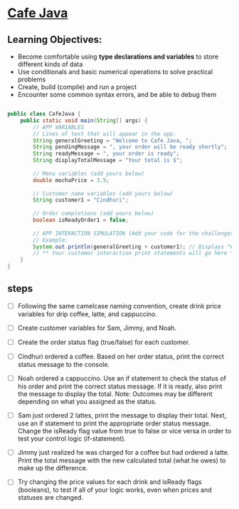 # [Cafe Java](https://login.codingdojo.com/m/315/9299/62839)

## Learning Objectives:

- Become comfortable using **type declarations and variables** to store different kinds of data
- Use conditionals and basic numerical operations to solve practical problems
- Create, build (compile) and run a project
- Encounter some common syntax errors, and be able to debug them

```java

public class CafeJava {
    public static void main(String[] args) {
        // APP VARIABLES
        // Lines of text that will appear in the app. 
        String generalGreeting = "Welcome to Cafe Java, ";
        String pendingMessage = ", your order will be ready shortly";
        String readyMessage = ", your order is ready";
        String displayTotalMessage = "Your total is $";
        
        // Menu variables (add yours below)
        double mochaPrice = 3.5;
    
        // Customer name variables (add yours below)
        String customer1 = "Cindhuri";
    
        // Order completions (add yours below)
        boolean isReadyOrder1 = false;
    
        // APP INTERACTION SIMULATION (Add your code for the challenges below)
        // Example:
        System.out.println(generalGreeting + customer1); // Displays "Welcome to Cafe Java, Cindhuri"
    	// ** Your customer interaction print statements will go here ** //
    }
}
```

## steps

- [ ] Following the same camelcase naming convention, create drink price variables for drip coffee, latte, and cappuccino.

- [ ] Create customer variables for Sam, Jimmy, and Noah.

- [ ] Create the order status flag (true/false) for each customer.

- [ ] Cindhuri ordered a coffee. Based on her order status, print the correct status message to the console.

- [ ] Noah ordered a cappuccino. Use an if statement to check the status of his order and print the correct status message. If it is ready, also print the message to display the total. Note: Outcomes may be different depending on what you assigned as the status.

- [ ] Sam just ordered 2 lattes, print the message to display their total. Next, use an if statement to print the appropriate order status message. Change the isReady flag value from true to false or vice versa in order to test your control logic (if-statement).

- [ ] Jimmy just realized he was charged for a coffee but had ordered a latte. Print the total message with the new calculated total (what he owes) to make up the difference.

- [ ] Try changing the price values for each drink and isReady flags (booleans), to test if all of your logic works, even when prices and statuses are changed.

